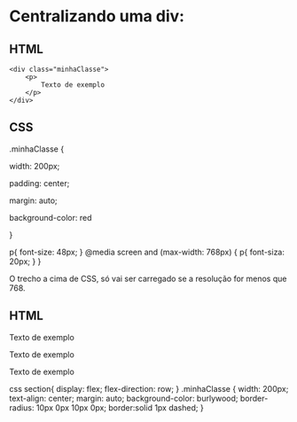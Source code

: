 # Centralizando uma div:
##  HTML

```
<div class="minhaClasse">
    <p>
        Texto de exemplo
    </p>
</div>
```


## CSS

.minhaClasse {

width: 200px;

padding: center;

margin: auto;

background-color: red

}

p{
font-size: 48px;
}
@media screen and (max-width: 768px) {
p{
font-siza: 20px;
    }
}

O trecho a cima de CSS, só vai ser carregado se a resolução
for menos que 768.

##  HTML



 <section>
<div class="minhaClasse">
<p>Texto de exemplo</p>
</div>
<div class="minhaClasse">
<p>Texto de exemplo</p>
</div>
<div class="minhaClasse">
<p>Texto de exemplo</p>
</div>
</section> 

css
section{
display: flex;
flex-direction: row;
}
.minhaClasse {
width: 200px;
text-align: center;
margin: auto;
background-color: burlywood;
border-radius: 10px 0px 10px 0px;
border:solid 1px dashed;
}